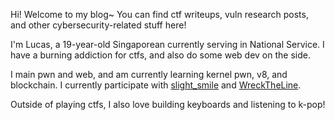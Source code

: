 Hi! Welcome to my blog~ You can find ctf writeups, vuln research posts, and
other cybersecurity-related stuff here!

I'm Lucas, a 19-year-old Singaporean currently serving in National Service. I
have a burning addiction for ctfs, and also do some web dev on the side.

I main pwn and web, and am currently learning kernel pwn, v8, and blockchain. I
currently participate with [slight_smile](https://ctftime.org/team/208726) and
[WreckTheLine](https://ctftime.org/team/57908).

Outside of playing ctfs, I also love building keyboards and listening to k-pop!
